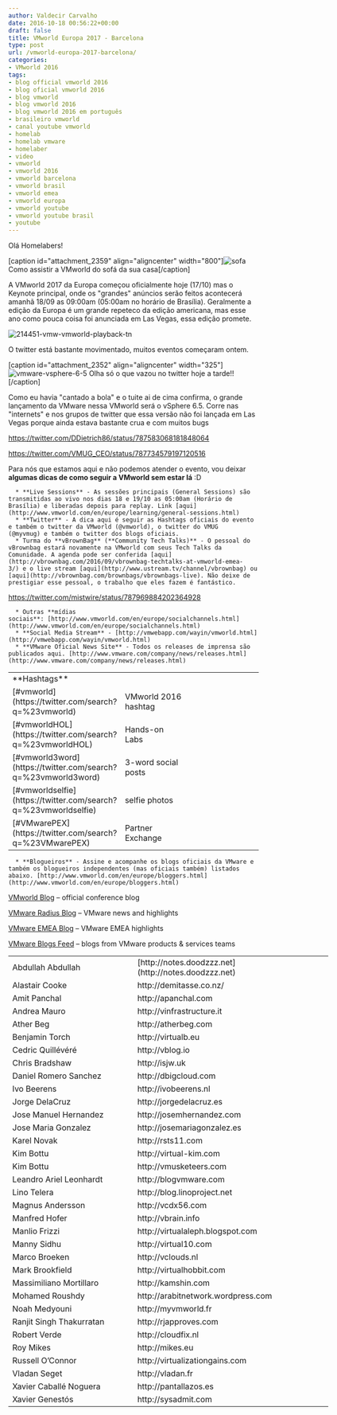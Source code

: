 ```yaml
---
author: Valdecir Carvalho
date: 2016-10-18 00:56:22+00:00
draft: false
title: VMworld Europa 2017 - Barcelona
type: post
url: /vmworld-europa-2017-barcelona/
categories:
- VMworld 2016
tags:
- blog official vmworld 2016
- blog oficial vmworld 2016
- blog vmworld
- blog vmworld 2016
- blog vmworld 2016 em português
- brasileiro vmworld
- canal youtube vmworld
- homelab
- homelab vmware
- homelaber
- video
- vmworld
- vmworld 2016
- vmworld barcelona
- vmworld brasil
- vmworld emea
- vmworld europa
- vmworld youtube
- vmworld youtube brasil
- youtube
---
```


Olá Homelabers!

[caption id="attachment_2359" align="aligncenter" width="800"]![sofa](/imagens/2016/10/sofa-1-300x100.jpg)
Como assistir a VMworld do sofá da sua casa[/caption]

A VMworld 2017 da Europa começou oficialmente hoje (17/10) mas o Keynote principal, onde os "grandes" anúncios serão feitos acontecerá amanhã 18/09 as 09:00am (05:00am no horário de Brasília). Geralmente a edição da Europa é um grande repeteco da edição americana, mas esse ano como pouca coisa foi anunciada em Las Vegas, essa edição promete.

![214451-vmw-vmworld-playback-tn](/imagens/2016/10/214451-vmw-vmworld-playback-tn-e1476747910132.jpeg)


O twitter está bastante movimentado, muitos eventos começaram ontem.

[caption id="attachment_2352" align="aligncenter" width="325"]![vmware-vsphere-6-5](/imagens/2016/10/vmware-vsphere-6.5.jpg)
Olha só o que vazou no twitter hoje a tarde!![/caption]

Como eu havia "cantado a bola" e o tuite ai de cima confirma, o grande lançamento da VMware nessa VMworld será o vSphere 6.5. Corre nas "internets" e nos grupos de twitter que essa versão não foi lançada em Las Vegas porque ainda estava bastante crua e com muitos bugs

<!-- more -->

https://twitter.com/DDietrich86/status/787583068181848064

https://twitter.com/VMUG_CEO/status/787734579197120516

Para nós que estamos aqui e não podemos atender o evento, vou deixar **algumas dicas de como seguir a VMworld sem estar lá** :D




      * **Live Sessions** - As sessões principais (General Sessions) são transmitidas ao vivo nos dias 18 e 19/10 as 05:00am (Horário de Brasília) e liberadas depois para replay. Link [aqui](http://www.vmworld.com/en/europe/learning/general-sessions.html)
      * **Twitter** - A dica aqui é seguir as Hashtags oficiais do evento e também o twitter da VMworld (@vmworld), o twitter do VMUG (@myvmug) e também o twitter dos blogs oficiais.
      * Turma do **vBrownBag** (**Community Tech Talks)** - O pessoal do vBrownbag estará novamente na VMworld com seus Tech Talks da Comunidade. A agenda pode ser conferida [aqui](http://vbrownbag.com/2016/09/vbrownbag-techtalks-at-vmworld-emea-3/) e o live stream [aqui](http://www.ustream.tv/channel/vbrownbag) ou [aqui](http://vbrownbag.com/brownbags/vbrownbags-live). Não deixe de prestigiar esse pessoal, o trabalho que eles fazem é fantástico.


https://twitter.com/mistwire/status/787969884202364928


      * Outras **mídias sociais**: [http://www.vmworld.com/en/europe/socialchannels.html](http://www.vmworld.com/en/europe/socialchannels.html)
      * **Social Media Stream** - [http://vmwebapp.com/wayin/vmworld.html](http://vmwebapp.com/wayin/vmworld.html)
      * **VMware Oficial News Site** - Todos os releases de imprensa são publicados aqui. [http://www.vmware.com/company/news/releases.html](http://www.vmware.com/company/news/releases.html)


<table width="100%" >
<tbody >
<tr >

<td width="30%" >**Hashtags**
</td>

<td width="30%" >
</td>

<td colspan="5" width="40%" valign="top" >
</td>
</tr>
<tr >

<td >[#vmworld](https://twitter.com/search?q=%23vmworld)
</td>

<td >VMworld 2016 hashtag
</td>

<td >
</td>
</tr>
<tr >

<td >[#vmworldHOL](https://twitter.com/search?q=%23vmworldHOL)
</td>

<td >Hands-on Labs
</td>

<td >
</td>
</tr>
<tr >

<td >[#vmworld3word](https://twitter.com/search?q=%23vmworld3word)
</td>

<td >3-word social posts
</td>

<td >
</td>
</tr>
<tr >

<td >[#vmworldselfie](https://twitter.com/search?q=%23vmworldselfie)
</td>

<td >selfie photos
</td>

<td >
</td>
</tr>
<tr >

<td >[#VMwarePEX](https://twitter.com/search?q=%23VMwarePEX)
</td>

<td >Partner Exchange
</td>
</tr>
</tbody>
</table>




      * **Blogueiros** - Assine e acompanhe os blogs oficiais da VMware e também os blogueiros independentes (mas oficiais também) listados abaixo. [http://www.vmworld.com/en/europe/bloggers.html](http://www.vmworld.com/en/europe/bloggers.html)













[VMworld Blog](http://blogs.vmware.com/vmworld) – official conference blog




[VMware Radius Blog](http://vmware.com/radius) – VMware news and highlights




[VMware EMEA Blog](http://vmwareemeablog.com/uk/) – VMware EMEA highlights




[VMware Blogs Feed](http://www.vmwareblogs.com/vmware) – blogs from VMware products & services teams
















<table style="width: 644px;" >
<tbody >
<tr >

<td style="width: 251.507px;" >Abdullah Abdullah
</td>

<td style="width: 388.493px;" >[http://notes.doodzzz.net](http://notes.doodzzz.net)
</td>
</tr>
<tr >

<td style="width: 251.507px;" >Alastair Cooke
</td>

<td style="width: 388.493px;" >http://demitasse.co.nz/
</td>
</tr>
<tr >

<td style="width: 251.507px;" >Amit Panchal
</td>

<td style="width: 388.493px;" >http://apanchal.com
</td>
</tr>
<tr >

<td style="width: 251.507px;" >Andrea Mauro
</td>

<td style="width: 388.493px;" >http://vinfrastructure.it
</td>
</tr>
<tr >

<td style="width: 251.507px;" >Ather Beg
</td>

<td style="width: 388.493px;" >http://atherbeg.com
</td>
</tr>
<tr >

<td style="width: 251.507px;" >Benjamin Torch
</td>

<td style="width: 388.493px;" >http://virtualb.eu
</td>
</tr>
<tr >

<td style="width: 251.507px;" >Cedric Quillévéré
</td>

<td style="width: 388.493px;" >http://vblog.io
</td>
</tr>
<tr >

<td style="width: 251.507px;" >Chris Bradshaw
</td>

<td style="width: 388.493px;" >http://isjw.uk
</td>
</tr>
<tr >

<td style="width: 251.507px;" >Daniel Romero Sanchez
</td>

<td style="width: 388.493px;" >http://dbigcloud.com
</td>
</tr>
<tr >

<td style="width: 251.507px;" >Ivo Beerens
</td>

<td style="width: 388.493px;" >http://ivobeerens.nl
</td>
</tr>
<tr >

<td style="width: 251.507px;" >Jorge DelaCruz
</td>

<td style="width: 388.493px;" >http://jorgedelacruz.es
</td>
</tr>
<tr >

<td style="width: 251.507px;" >Jose Manuel Hernandez
</td>

<td style="width: 388.493px;" >http://josemhernandez.com
</td>
</tr>
<tr >

<td style="width: 251.507px;" >Jose Maria Gonzalez
</td>

<td style="width: 388.493px;" >http://josemariagonzalez.es
</td>
</tr>
<tr >

<td style="width: 251.507px;" >Karel Novak
</td>

<td style="width: 388.493px;" >http://rsts11.com
</td>
</tr>
<tr >

<td style="width: 251.507px;" >Kim Bottu
</td>

<td style="width: 388.493px;" >http://virtual-kim.com
</td>
</tr>
<tr >

<td style="width: 251.507px;" >Kim Bottu
</td>

<td style="width: 388.493px;" >http://vmusketeers.com
</td>
</tr>
<tr >

<td style="width: 251.507px;" >Leandro Ariel Leonhardt
</td>

<td style="width: 388.493px;" >http://blogvmware.com
</td>
</tr>
<tr >

<td style="width: 251.507px;" >Lino Telera
</td>

<td style="width: 388.493px;" >http://blog.linoproject.net
</td>
</tr>
<tr >

<td style="width: 251.507px;" >Magnus Andersson
</td>

<td style="width: 388.493px;" >http://vcdx56.com
</td>
</tr>
<tr >

<td style="width: 251.507px;" >Manfred Hofer
</td>

<td style="width: 388.493px;" >http://vbrain.info
</td>
</tr>
<tr >

<td style="width: 251.507px;" >Manlio Frizzi
</td>

<td style="width: 388.493px;" >http://virtualaleph.blogspot.com
</td>
</tr>
<tr >

<td style="width: 251.507px;" >Manny Sidhu
</td>

<td style="width: 388.493px;" >http://virtual10.com
</td>
</tr>
<tr >

<td style="width: 251.507px;" >Marco Broeken
</td>

<td style="width: 388.493px;" >http://vclouds.nl
</td>
</tr>
<tr >

<td style="width: 251.507px;" >Mark Brookfield
</td>

<td style="width: 388.493px;" >http://virtualhobbit.com
</td>
</tr>
<tr >

<td style="width: 251.507px;" >Massimiliano Mortillaro
</td>

<td style="width: 388.493px;" >http://kamshin.com
</td>
</tr>
<tr >

<td style="width: 251.507px;" >Mohamed Roushdy
</td>

<td style="width: 388.493px;" >http://arabitnetwork.wordpress.com
</td>
</tr>
<tr >

<td style="width: 251.507px;" >Noah Medyouni
</td>

<td style="width: 388.493px;" >http://myvmworld.fr
</td>
</tr>
<tr >

<td style="width: 251.507px;" >Ranjit Singh Thakurratan
</td>

<td style="width: 388.493px;" >http://rjapproves.com
</td>
</tr>
<tr >

<td style="width: 251.507px;" >Robert Verde
</td>

<td style="width: 388.493px;" >http://cloudfix.nl
</td>
</tr>
<tr >

<td style="width: 251.507px;" >Roy Mikes
</td>

<td style="width: 388.493px;" >http://mikes.eu
</td>
</tr>
<tr >

<td style="width: 251.507px;" >Russell O’Connor
</td>

<td style="width: 388.493px;" >http://virtualizationgains.com
</td>
</tr>
<tr >

<td style="width: 251.507px;" >Vladan Seget
</td>

<td style="width: 388.493px;" >http://vladan.fr
</td>
</tr>
<tr >

<td style="width: 251.507px;" >Xavier Caballé Noguera
</td>

<td style="width: 388.493px;" >http://pantallazos.es
</td>
</tr>
<tr >

<td style="width: 251.507px;" >Xavier Genestós
</td>

<td style="width: 388.493px;" >http://sysadmit.com
</td>
</tr>
</tbody>
</table>



